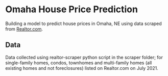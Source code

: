 # Omaha House Price Prediction
Building a model to predict house prices in Omaha, NE using data scraped from [Realtor.com](https://www.realtor.com/).

## Data 
Data collected using realtor-scraper python script in the scraper folder; for single-family homes, condos, townhomes and multi-family homes (all existing homes and not foreclosures) listed on Realtor.com on July 2021.
